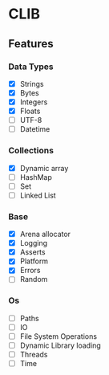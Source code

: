 # CLIB

## Features
### Data Types
- [x] Strings 
- [x] Bytes
- [x] Integers
- [x] Floats
- [ ] UTF-8
- [ ] Datetime

### Collections
- [x] Dynamic array
- [ ] HashMap
- [ ] Set
- [ ] Linked List

### Base
- [x] Arena allocator
- [x] Logging
- [x] Asserts
- [x] Platform
- [x] Errors
- [ ] Random 

### Os
- [ ] Paths
- [ ] IO 
- [ ] File System Operations
- [ ] Dynamic Library loading
- [ ] Threads 
- [ ] Time
